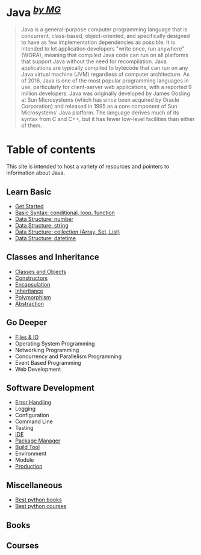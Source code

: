 # Java <sup><i><a href="http://magizbox.com/">by MG</a></i></sup>

> Java is a general-purpose computer programming language that is concurrent, class-based, object-oriented, and specifically designed to have as few implementation dependencies as possible. It is intended to let application developers "write once, run anywhere" (WORA), meaning that compiled Java code can run on all platforms that support Java without the need for recompilation. Java applications are typically compiled to bytecode that can run on any Java virtual machine (JVM) regardless of computer architecture. As of 2016, Java is one of the most popular programming languages in use, particularly for client-server web applications, with a reported 9 million developers. Java was originally developed by James Gosling at Sun Microsystems (which has since been acquired by Oracle Corporation) and released in 1995 as a core component of Sun Microsystems' Java platform. The language derives much of its syntax from C and C++, but it has fewer low-level facilities than either of them.

# Table of contents

This site is intended to host a variety of resources and pointers to information about Java. 

## Learn Basic

* [Get Started](get_started.md)
* [Basic Syntax: conditional, loop, function](basic_syntax.md)
* [Data Structure: number](data_structure.md)
* [Data Structure: string](data_structure.md)
* [Data Structure: collection (Array, Set, List)](data_structure.md)
* [Data Structure: datetime](data_structure.md)

## Classes and Inheritance

* [Classes and Objects](oop.md)
* [Constructors](oop.md#constructors)
* [Encapsulation](oop_encapsulation.md)
* [Inheritance](oop_inheritance.md)
* [Polymorphism](oop_polymorphism.md)
* [Abstraction](oop_abstraction.md)

## Go Deeper

* [Files & IO](io.md)
* Operating System Programming
* Networking Programming
* Concurrency and Parallelism Programming
* Event Based Programming
* Web Development

## Software Development

* [Error Handling](error_handling.md)
* Logging
* Configuration
* Command Line
* Testing
* [IDE](ide.md)
* [Package Manager](package_manager.md)
* [Build Tool](build_tool.md)
* Environment
* Module
* [Production](production.md)

## Miscellaneous 

* [Best python books](#books)
* [Best python courses](#courses)

## Books

<div class="books" gid="1KnBATFaoD5M-KYyBzIVylepd_FUMoNVOJXn0g2nilDc"></div>
<div class="clearfix"></div>

## Courses

<div class="courses" gid="1x_E-BF_aZwzXxQL9-C0rCjwifLwq0Xwnbd5znNeKiqQ"></div>

